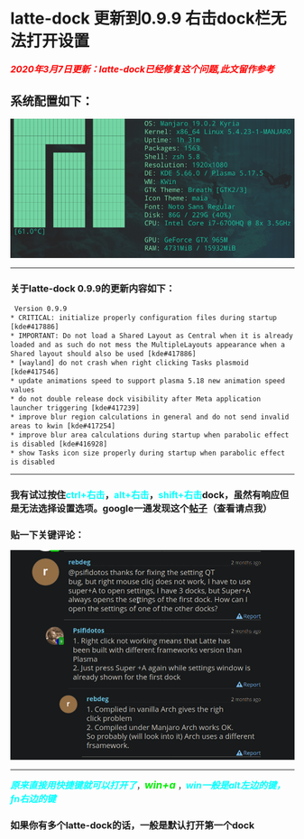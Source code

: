 # latte-dock 更新到0.9.9 右击dock栏无法打开设置
***<font color=#ff0000 size=3>2020年3月7日更新：latte-dock已经修复这个问题,此文留作参考</font>***
## 系统配置如下：
![systeminfo](https://raw.githubusercontent.com/nswy123/MarkDownImages/master/systeminfo.png)
***
### 关于latte-dock 0.9.9的更新内容如下：
``` update
 Version 0.9.9 
* CRITICAL: initialize properly configuration files during startup [kde#417886]
* IMPORTANT: Do not load a Shared Layout as Central when it is already loaded and as such do not mess the MultipleLayouts appearance when a Shared layout should also be used [kde#417886]
* [wayland] do not crash when right clicking Tasks plasmoid [kde#417546]
* update animations speed to support plasma 5.18 new animation speed values
* do not double release dock visibility after Meta application launcher triggering [kde#417239]
* improve blur region calculations in general and do not send invalid areas to kwin [kde#417254]
* improve blur area calculations during startup when parabolic effect is disabled [kde#416928]
* show Tasks icon size properly during startup when parabolic effect is disabled
```
***
### 我有试过按住<font color=#00ffff size=3>ctrl+右击</font>，<font color=#00ffff size=3>alt+右击</font>，<font color=#00ffff size=3>shift+右击</font>dock，虽然有响应但是无法选择设置选项。google一通发现这个[帖子](https://store.kde.org/p/1169519/)（查看请点我）
### 贴一下关键评论：
![右击latte-dock无反应](https://raw.githubusercontent.com/nswy123/MarkDownImages/master/latte-dock-update-review.png)
***

***<font color=#00ffff size=3>原来直接用快捷键就可以打开了</font>***，***<font color=#00ee size=4>win+a </font>***，***<font color=#00ffff size=3>win一般是alt左边的键，fn右边的键</font>***
### 如果你有多个latte-dock的话，一般是默认打开第一个dock